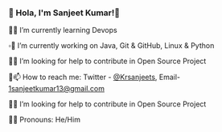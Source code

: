 ### 🔶 Hola, I'm Sanjeet Kumar!👋 

🔹🌱 I’m currently learning Devops

▫️🔭 I’m currently working on Java, Git & GitHub, Linux & Python 

🔸🤔 I’m looking for help to contribute in Open Source Project

🔹📫 How to reach me: Twitter - [@Krsanjeets](https://twitter.com/Krsanjeets),    Email- [1sanjeetkumar13@gmail.com](1sanjeetkumar13@gmail.com)

🔸🤔 I’m looking for help to contribute in Open Source Project

🔸😄 Pronouns: He/Him
<!--
**Kumarsanjeet1/Kumarsanjeet1** is a ✨ _special_ ✨ repository because its `README.md` (this file) appears on your GitHub profile.

Here are some ideas to get you started:

- ...

- 👯 I’m looking to collaborate on ...
-  ...
- 💬 Ask me about ...

-  ...
- ⚡ Fun fact: ...
-->
